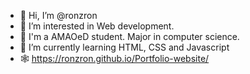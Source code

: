 - 👋 Hi, I’m @ronzron
- 👀 I’m interested in Web development.
- 🏫 I'm a AMAOeD student. Major in computer science.
- 🌱 I’m currently learning HTML, CSS and Javascript
- 🕸️ https://ronzron.github.io/Portfolio-website/


<!---
ronzron/ronzron is a ✨ special ✨ repository because its `README.md` (this file) appears on your GitHub profile.
You can click the Preview link to take a look at your changes.
--->
